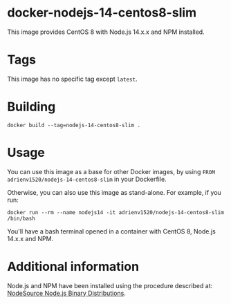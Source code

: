# docker-nodejs-14-centos8-slim
This image provides CentOS 8 with Node.js 14.x.x and NPM installed.

# Tags
This image has no specific tag except `latest`.

# Building
```shell
docker build --tag=nodejs-14-centos8-slim .
```

# Usage
You can use this image as a base for other Docker images, by using `FROM adrienv1520/nodejs-14-centos8-slim` in your Dockerfile.

Otherwise, you can also use this image as stand-alone. For example, if you run:
```shell
docker run --rm --name nodejs14 -it adrienv1520/nodejs-14-centos8-slim /bin/bash
```

You'll have a bash terminal opened in a container with CentOS 8, Node.js 14.x.x and NPM.

# Additional information
Node.js and NPM have been installed using the procedure described at: [NodeSource Node.js Binary Distributions](https://github.com/nodesource/distributions#rpminstall).
